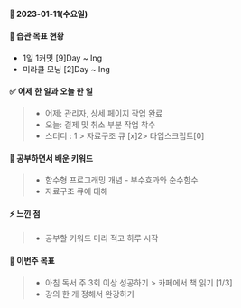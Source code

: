 #### 📆 2023-01-11(수요일)

#### 🐎 습관 목표 현황

-   1일 1커밋 [9]Day ~ Ing
-   미라클 모닝 [2]Day ~ Ing

#### ✅ 어제 한 일과 오늘 한 일
> - 어제: 관리자, 상세 페이지 작업 완료
> - 오늘: 결제 및 취소 부분 작업 착수
> - 스터디 : 1 > 자료구조 큐 [x]2> 타입스크립트[0]

#### 🤔 공부하면서 배운 키워드

> - 함수형 프로그래밍 개념
    - 부수효과와 순수함수
> - 자료구조 큐에 대해

#### ⚡ 느낀 점

> - 공부할 키워드 미리 적고 하루 시작

#### 🎯 이번주 목표

> - 아침 독서 주 3회 이상 성공하기 > 카페에서 책 읽기 [1/3]
> - 강의 한 개 정해서 완강하기
